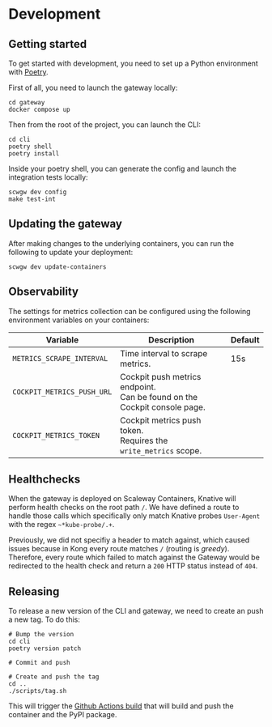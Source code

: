 # Development

## Getting started

To get started with development, you need to set up a Python environment with [Poetry](https://python-poetry.org/docs/).

First of all, you need to launch the gateway locally:

```console
cd gateway
docker compose up
```

Then from the root of the project, you can launch the CLI:

```console
cd cli
poetry shell
poetry install
```

Inside your poetry shell, you can generate the config and launch the integration tests locally:

```
scwgw dev config
make test-int
```

## Updating the gateway

After making changes to the underlying containers, you can run the following to update your deployment:

```console
scwgw dev update-containers
```

## Observability

The settings for metrics collection can be configured using the following environment variables on your containers:

<!-- markdownlint-disable MD033 -->
| Variable                  | Description                      | Default |
|---------------------------|----------------------------------|---------|
| `METRICS_SCRAPE_INTERVAL` | Time interval to scrape metrics. | 15s     |
| `COCKPIT_METRICS_PUSH_URL` | Cockpit push metrics endpoint. <br/>Can be found on the Cockpit console page.                           |         |
| `COCKPIT_METRICS_TOKEN`    | Cockpit metrics push token.  <br/> Requires the `write_metrics` scope.                                 |         |

## Healthchecks

When the gateway is deployed on Scaleway Containers, Knative will perform health checks on the root path `/`. We have defined a route to handle those calls which specifically only match Knative probes `User-Agent` with the regex `~*kube-probe/.+`.

Previously, we did not specifiy a header to match against, which caused issues because in Kong every route matches `/` (routing is _greedy_). Therefore, every route which failed to match against the Gateway would be redirected to the health check and return a `200` HTTP status instead of `404`.

## Releasing

To release a new version of the CLI and gateway, we need to create an push a new tag. To do this:

```
# Bump the version
cd cli
poetry version patch

# Commit and push

# Create and push the tag
cd ..
./scripts/tag.sh
```

This will trigger the [Github Actions build](https://github.com/scaleway/serverless-gateway/actions/runs) that will build and push the container and the PyPI package.
